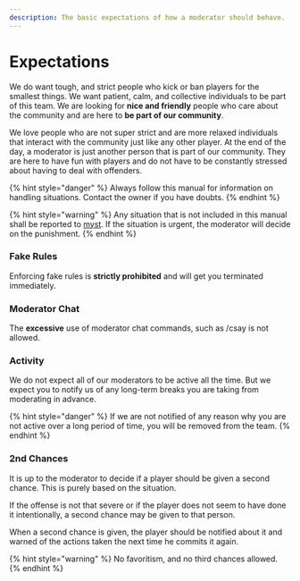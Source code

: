```yaml
---
description: The basic expectations of how a moderator should behave.
---
```


# Expectations

We do want tough, and strict people who kick or ban players for the smallest things. We want patient, calm, and collective individuals to be part of this team. We are looking for **nice and friendly** people who care about the community and are here to **be part of our community**.

We love people who are not super strict and are more relaxed individuals that interact with the community just like any other player. At the end of the day, a moderator is just another person that is part of our community. They are here to have fun with players and do not have to be constantly stressed about having to deal with offenders.

{% hint style="danger" %}
Always follow this manual for information on handling situations. Contact the owner if you have doubts.
{% endhint %}

{% hint style="warning" %}
Any situation that is not included in this manual shall be reported to [myst](https://steamcommunity.com/profiles/76561198088419275). If the situation is urgent, the moderator will decide on the punishment.
{% endhint %}

### Fake Rules

Enforcing fake rules is **strictly prohibited** and will get you terminated immediately.

### Moderator Chat

The **excessive** use of moderator chat commands, such as /csay is not allowed.

### Activity

We do not expect all of our moderators to be active all the time. But we expect you to notify us of any long-term breaks you are taking from moderating in advance.

{% hint style="danger" %}
If we are not notified of any reason why you are not active over a long period of time, you will be removed from the team.
{% endhint %}

### 2nd Chances

It is up to the moderator to decide if a player should be given a second chance. This is purely based on the situation.

If the offense is not that severe or if the player does not seem to have done it intentionally, a second chance may be given to that person.

When a second chance is given, the player should be notified about it and warned of the actions taken the next time he commits it again.

{% hint style="warning" %}
No favoritism, and no third chances allowed.
{% endhint %}


